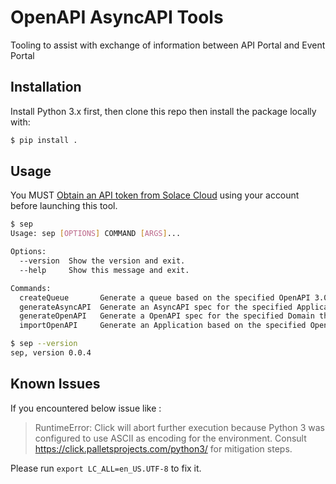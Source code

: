 # OpenAPI AsyncAPI Tools

Tooling to assist with exchange of information between API Portal and Event Portal

## Installation

Install Python 3.x first, then clone this repo then install the package locally with:

```bash
$ pip install .
```

## Usage

You MUST [Obtain an API token from Solace Cloud](https://docs.solace.com/Solace-Cloud/ght_use_rest_api_client_profiles.htm) using your account before launching this tool.

```bash
$ sep
Usage: sep [OPTIONS] COMMAND [ARGS]...

Options:
  --version  Show the version and exit.
  --help     Show this message and exit.

Commands:
  createQueue       Generate a queue based on the specified OpenAPI 3.0...
  generateAsyncAPI  Generate an AsyncAPI spec for the specified Application
  generateOpenAPI   Generate a OpenAPI spec for the specified Domain that...
  importOpenAPI     Generate an Application based on the specified OpenAPI...

$ sep --version
sep, version 0.0.4
```

## Known Issues

If you encountered below issue like :

> RuntimeError: Click will abort further execution because Python 3 was configured to use ASCII as encoding for the environment. Consult https://click.palletsprojects.com/python3/ for mitigation steps.

Please run `export LC_ALL=en_US.UTF-8` to fix it.
